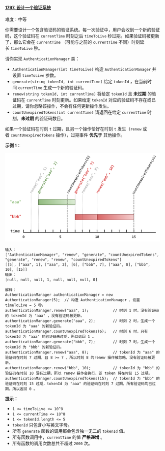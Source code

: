 ﻿#### [1797\. 设计一个验证系统](https://leetcode.cn/problems/design-authentication-manager/)

难度：中等

你需要设计一个包含验证码的验证系统。每一次验证中，用户会收到一个新的验证码，这个验证码在 `currentTime` 时刻之后 `timeToLive` 秒过期。如果验证码被更新了，那么它会在 `currentTime` （可能与之前的 `currentTime` 不同）时刻延长 `timeToLive` 秒。

请你实现 `AuthenticationManager` 类：

-   `AuthenticationManager(int timeToLive)` 构造 `AuthenticationManager` 并设置 `timeToLive` 参数。
-   `generate(string tokenId, int currentTime)` 给定 `tokenId` ，在当前时间 `currentTime` 生成一个新的验证码。
-   `renew(string tokenId, int currentTime)` 将给定 `tokenId` 且 **未过期** 的验证码在 `currentTime` 时刻更新。如果给定 `tokenId` 对应的验证码不存在或已过期，请你忽略该操作，不会有任何更新操作发生。
-   `countUnexpiredTokens(int currentTime)` 请返回在给定 `currentTime` 时刻，**未过期** 的验证码数目。

如果一个验证码在时刻 `t` 过期，且另一个操作恰好在时刻 `t` 发生（`renew` 或者 `countUnexpiredTokens` 操作），过期事件 **优先于** 其他操作。

**示例 1：**

![](./assets/img/Question1797_01.png)

```
输入：
["AuthenticationManager", "renew", "generate", "countUnexpiredTokens", "generate", "renew", "renew", "countUnexpiredTokens"]
[[5], ["aaa", 1], ["aaa", 2], [6], ["bbb", 7], ["aaa", 8], ["bbb", 10], [15]]
输出：
[null, null, null, 1, null, null, null, 0]

解释：
AuthenticationManager authenticationManager = new AuthenticationManager(5);  // 构造 AuthenticationManager ，设置 timeToLive = 5 秒。
authenticationManager.renew("aaa", 1);           // 时刻 1 时，没有验证码的 tokenId 为 "aaa" ，没有验证码被更新。
authenticationManager.generate("aaa", 2);        // 时刻 2 时，生成一个 tokenId 为 "aaa" 的新验证码。
authenticationManager.countUnexpiredTokens(6);   // 时刻 6 时，只有 tokenId 为 "aaa" 的验证码未过期，所以返回 1 。
authenticationManager.generate("bbb", 7);        // 时刻 7 时，生成一个 tokenId 为 "bbb" 的新验证码。
authenticationManager.renew("aaa", 8);           // tokenId 为 "aaa" 的验证码在时刻 7 过期，且 8 >= 7 ，所以时刻 8 的renew 操作被忽略，没有验证码被更新。
authenticationManager.renew("bbb", 10);          // tokenId 为 "bbb" 的验证码在时刻 10 没有过期，所以 renew 操作会执行，该 token 将在时刻 15 过期。
authenticationManager.countUnexpiredTokens(15);  // tokenId 为 "bbb" 的验证码在时刻 15 过期，tokenId 为 "aaa" 的验证码在时刻 7 过期，所有验证码均已过期，所以返回 0 。
```

**提示：**

-   `1 <= timeToLive <= 10^8`
-   `1 <= currentTime <= 10^8`
-   `1 <= tokenId.length <= 5`
-   `tokenId` 只包含小写英文字母。
-   所有 `generate` 函数的调用都会包含独一无二的 `tokenId` 值。
-   所有函数调用中，`currentTime` 的值 **严格递增** 。
-   所有函数的调用次数总共不超过 `2000` 次。
